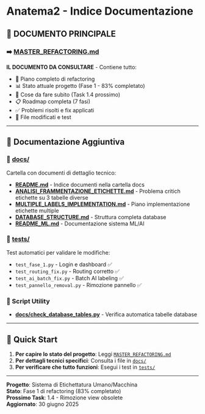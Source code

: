 # Anatema2 - Indice Documentazione

## 📖 DOCUMENTO PRINCIPALE

### ➡️ [MASTER_REFACTORING.md](MASTER_REFACTORING.md)
**IL DOCUMENTO DA CONSULTARE** - Contiene tutto:
- 🎯 Piano completo di refactoring  
- 📊 Stato attuale progetto (Fase 1 - 83% completato)
- 🚀 Cose da fare subito (Task 1.4 prossimo)
- 📋 Roadmap completa (7 fasi)
- ✅ Problemi risolti e fix applicati
- 📁 File modificati e test

---

## 📂 Documentazione Aggiuntiva

### 📁 [docs/](docs/)
Cartella con documenti di dettaglio tecnico:

- **[README.md](docs/README.md)** - Indice documenti nella cartella docs
- **[ANALISI_FRAMMENTAZIONE_ETICHETTE.md](docs/ANALISI_FRAMMENTAZIONE_ETICHETTE.md)** - Problema critich etichette su 3 tabelle diverse
- **[MULTIPLE_LABELS_IMPLEMENTATION.md](docs/MULTIPLE_LABELS_IMPLEMENTATION.md)** - Piano implementazione etichette multiple
- **[DATABASE_STRUCTURE.md](docs/DATABASE_STRUCTURE.md)** - Struttura completa database
- **[README_ML.md](docs/README_ML.md)** - Documentazione sistema ML/AI

### 🧪 [tests/](tests/)
Test automatici per validare le modifiche:
- `test_fase_1.py` - Login e dashboard ✅
- `test_routing_fix.py` - Routing corretto ✅ 
- `test_ai_batch_fix.py` - Batch AI labeling ✅
- `test_pannello_removal.py` - Rimozione pannello ✅

### 🔧 Script Utility
- **[docs/check_database_tables.py](docs/check_database_tables.py)** - Verifica automatica tabelle database

---

## 🚀 Quick Start

1. **Per capire lo stato del progetto**: Leggi [`MASTER_REFACTORING.md`](MASTER_REFACTORING.md)
2. **Per dettagli tecnici specifici**: Consulta i file in [`docs/`](docs/)
3. **Per verificare che tutto funzioni**: Esegui i test in [`tests/`](tests/)

---

**Progetto**: Sistema di Etichettatura Umano/Macchina  
**Stato**: Fase 1 di refactoring (83% completato)  
**Prossimo Task**: 1.4 - Rimozione view obsolete  
**Aggiornato**: 30 giugno 2025
